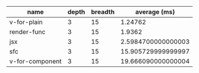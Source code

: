 | name            | depth | breadth | average (ms)       |
| --------------- | ----- | ------- | ------------------ |
| v-for-plain     | 3     | 15      | 1.24762            |
| render-func     | 3     | 15      | 1.9362             |
| jsx             | 3     | 15      | 2.5984700000000003 |
| sfc             | 3     | 15      | 15.905729999999997 |
| v-for-component | 3     | 15      | 19.666090000000004 |
